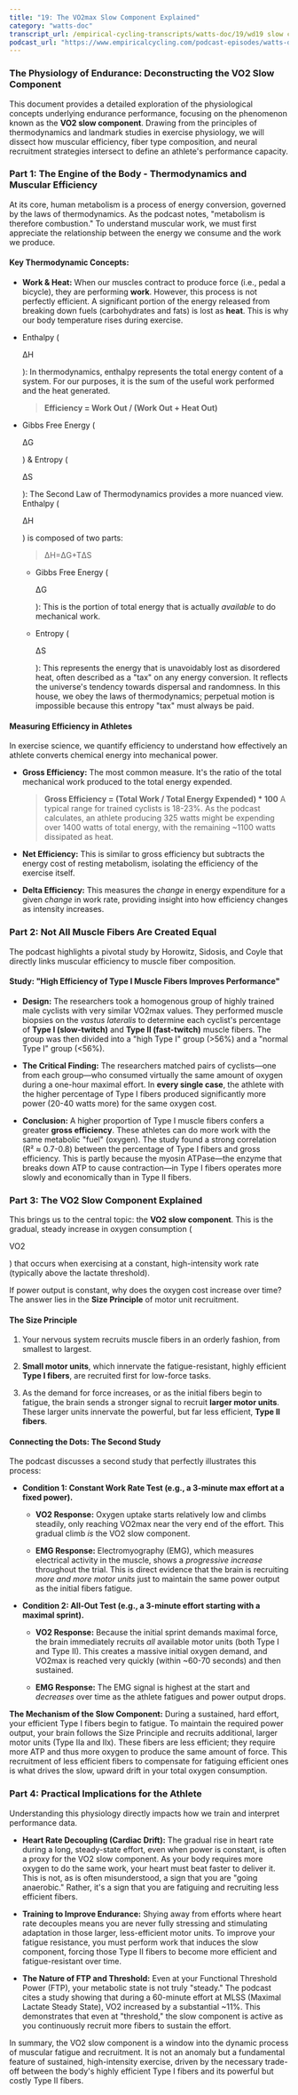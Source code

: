 ```yaml
---
title: "19: The VO2max Slow Component Explained"
category: "watts-doc"
transcript_url: /empirical-cycling-transcripts/watts-doc/19/wd19 slow component (transcribed on 08-Aug-2025 10-54-57).txt
podcast_url: "https://www.empiricalcycling.com/podcast-episodes/watts-doc-19-the-vo2max-slow-component-explained"
---
```


### The Physiology of Endurance: Deconstructing the VO2 Slow Component

This document provides a detailed exploration of the physiological concepts underlying endurance performance, focusing on the phenomenon known as the **VO2 slow component**. Drawing from the principles of thermodynamics and landmark studies in exercise physiology, we will dissect how muscular efficiency, fiber type composition, and neural recruitment strategies intersect to define an athlete's performance capacity.

### **Part 1: The Engine of the Body - Thermodynamics and Muscular Efficiency**

At its core, human metabolism is a process of energy conversion, governed by the laws of thermodynamics. As the podcast notes, "metabolism is therefore combustion." To understand muscular work, we must first appreciate the relationship between the energy we consume and the work we produce.

#### **Key Thermodynamic Concepts:**

-   **Work & Heat:** When our muscles contract to produce force (i.e., pedal a bicycle), they are performing **work**. However, this process is not perfectly efficient. A significant portion of the energy released from breaking down fuels (carbohydrates and fats) is lost as **heat**. This is why our body temperature rises during exercise.
    
-   Enthalpy (
    
    ΔH
    
    ): In thermodynamics, enthalpy represents the total energy content of a system. For our purposes, it is the sum of the useful work performed and the heat generated.
    
    > **Efficiency = Work Out / (Work Out + Heat Out)**
    
-   Gibbs Free Energy (
    
    ΔG
    
    ) & Entropy (
    
    ΔS
    
    ): The Second Law of Thermodynamics provides a more nuanced view. Enthalpy (
    
    ΔH
    
    ) is composed of two parts:
    
    > ΔH=ΔG+TΔS
    
    -   Gibbs Free Energy (
        
        ΔG
        
        ): This is the portion of total energy that is actually _available_ to do mechanical work.
        
    -   Entropy (
        
        ΔS
        
        ): This represents the energy that is unavoidably lost as disordered heat, often described as a "tax" on any energy conversion. It reflects the universe's tendency towards dispersal and randomness. In this house, we obey the laws of thermodynamics; perpetual motion is impossible because this entropy "tax" must always be paid.
        

#### **Measuring Efficiency in Athletes**

In exercise science, we quantify efficiency to understand how effectively an athlete converts chemical energy into mechanical power.

-   **Gross Efficiency:** The most common measure. It's the ratio of the total mechanical work produced to the total energy expended.
    
    > **Gross Efficiency = (Total Work / Total Energy Expended) * 100** A typical range for trained cyclists is 18-23%. As the podcast calculates, an athlete producing 325 watts might be expending over 1400 watts of total energy, with the remaining ~1100 watts dissipated as heat.
    
-   **Net Efficiency:** This is similar to gross efficiency but subtracts the energy cost of resting metabolism, isolating the efficiency of the exercise itself.
    
-   **Delta Efficiency:** This measures the _change_ in energy expenditure for a given _change_ in work rate, providing insight into how efficiency changes as intensity increases.
    

### **Part 2: Not All Muscle Fibers Are Created Equal**

The podcast highlights a pivotal study by Horowitz, Sidosis, and Coyle that directly links muscular efficiency to muscle fiber composition.

#### **Study: "High Efficiency of Type I Muscle Fibers Improves Performance"**

-   **Design:** The researchers took a homogenous group of highly trained male cyclists with very similar VO2max values. They performed muscle biopsies on the _vastus lateralis_ to determine each cyclist's percentage of **Type I (slow-twitch)** and **Type II (fast-twitch)** muscle fibers. The group was then divided into a "high Type I" group (>56%) and a "normal Type I" group (<56%).
    
-   **The Critical Finding:** The researchers matched pairs of cyclists—one from each group—who consumed virtually the same amount of oxygen during a one-hour maximal effort. In **every single case**, the athlete with the higher percentage of Type I fibers produced significantly more power (20-40 watts more) for the same oxygen cost.
    
-   **Conclusion:** A higher proportion of Type I muscle fibers confers a greater **gross efficiency**. These athletes can do more work with the same metabolic "fuel" (oxygen). The study found a strong correlation (R² ≈ 0.7-0.8) between the percentage of Type I fibers and gross efficiency. This is partly because the myosin ATPase—the enzyme that breaks down ATP to cause contraction—in Type I fibers operates more slowly and economically than in Type II fibers.
    

### **Part 3: The VO2 Slow Component Explained**

This brings us to the central topic: the **VO2 slow component**. This is the gradual, steady increase in oxygen consumption (

VO2​

) that occurs when exercising at a constant, high-intensity work rate (typically above the lactate threshold).

If power output is constant, why does the oxygen cost increase over time? The answer lies in the **Size Principle** of motor unit recruitment.

#### **The Size Principle**

1.  Your nervous system recruits muscle fibers in an orderly fashion, from smallest to largest.
    
2.  **Small motor units**, which innervate the fatigue-resistant, highly efficient **Type I fibers**, are recruited first for low-force tasks.
    
3.  As the demand for force increases, or as the initial fibers begin to fatigue, the brain sends a stronger signal to recruit **larger motor units**. These larger units innervate the powerful, but far less efficient, **Type II fibers**.
    

#### **Connecting the Dots: The Second Study**

The podcast discusses a second study that perfectly illustrates this process:

-   **Condition 1: Constant Work Rate Test (e.g., a 3-minute max effort at a fixed power).**
    
    -   **VO2 Response:** Oxygen uptake starts relatively low and climbs steadily, only reaching VO2max near the very end of the effort. This gradual climb _is_ the VO2 slow component.
        
    -   **EMG Response:** Electromyography (EMG), which measures electrical activity in the muscle, shows a _progressive increase_ throughout the trial. This is direct evidence that the brain is recruiting _more and more motor units_ just to maintain the same power output as the initial fibers fatigue.
        
-   **Condition 2: All-Out Test (e.g., a 3-minute effort starting with a maximal sprint).**
    
    -   **VO2 Response:** Because the initial sprint demands maximal force, the brain immediately recruits _all_ available motor units (both Type I and Type II). This creates a massive initial oxygen demand, and VO2max is reached very quickly (within ~60-70 seconds) and then sustained.
        
    -   **EMG Response:** The EMG signal is highest at the start and _decreases_ over time as the athlete fatigues and power output drops.
        

**The Mechanism of the Slow Component:** During a sustained, hard effort, your efficient Type I fibers begin to fatigue. To maintain the required power output, your brain follows the Size Principle and recruits additional, larger motor units (Type IIa and IIx). These fibers are less efficient; they require more ATP and thus more oxygen to produce the same amount of force. This recruitment of less efficient fibers to compensate for fatiguing efficient ones is what drives the slow, upward drift in your total oxygen consumption.

### **Part 4: Practical Implications for the Athlete**

Understanding this physiology directly impacts how we train and interpret performance data.

-   **Heart Rate Decoupling (Cardiac Drift):** The gradual rise in heart rate during a long, steady-state effort, even when power is constant, is often a proxy for the VO2 slow component. As your body requires more oxygen to do the same work, your heart must beat faster to deliver it. This is not, as is often misunderstood, a sign that you are "going anaerobic." Rather, it's a sign that you are fatiguing and recruiting less efficient fibers.
    
-   **Training to Improve Endurance:** Shying away from efforts where heart rate decouples means you are never fully stressing and stimulating adaptation in those larger, less-efficient motor units. To improve your fatigue resistance, you must perform work that induces the slow component, forcing those Type II fibers to become more efficient and fatigue-resistant over time.
    
-   **The Nature of FTP and Threshold:** Even at your Functional Threshold Power (FTP), your metabolic state is not truly "steady." The podcast cites a study showing that during a 60-minute effort at MLSS (Maximal Lactate Steady State), VO2 increased by a substantial ~11%. This demonstrates that even at "threshold," the slow component is active as you continuously recruit more fibers to sustain the effort.
    

In summary, the VO2 slow component is a window into the dynamic process of muscular fatigue and recruitment. It is not an anomaly but a fundamental feature of sustained, high-intensity exercise, driven by the necessary trade-off between the body's highly efficient Type I fibers and its powerful but costly Type II fibers.
